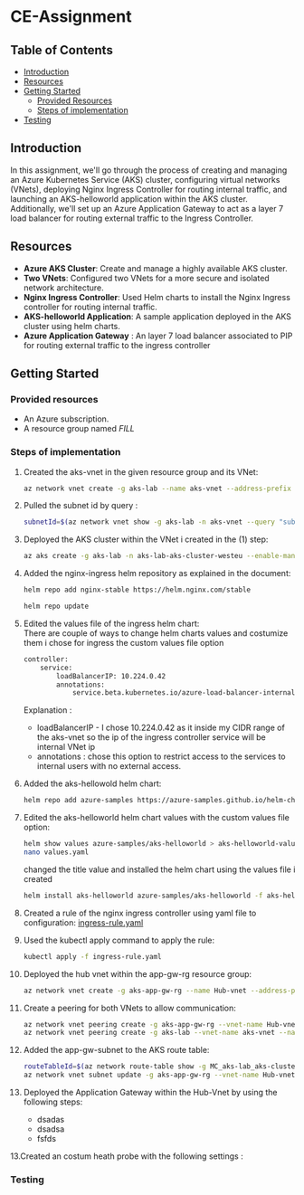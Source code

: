 # CE-Assignment



## Table of Contents
- [Introduction](#introduction)
- [Resources](#Resources)
- [Getting Started](#getting-started)
  - [Provided Resources](#Provided-resources)
  - [Steps of implementation](#Steps-of-implementation)
- [Testing](#Testing)

## Introduction

 In this assignment, we'll go through the process of creating and managing an Azure Kubernetes Service (AKS) cluster, configuring virtual networks (VNets), deploying Nginx Ingress Controller for routing internal traffic, and launching an AKS-helloworld application within the AKS cluster. Additionally, we'll set up an Azure Application Gateway to act as a layer 7 load balancer for routing external traffic to the Ingress Controller.

## Resources

- **Azure AKS Cluster**: Create and manage a highly available AKS cluster.
- **Two VNets**: Configured two VNets for a more secure and isolated network architecture.
- **Nginx Ingress Controller**: Used Helm charts to install the Nginx Ingress controller for routing internal traffic.
- **AKS-helloworld Application**: A sample application deployed in the AKS cluster using helm charts.
- **Azure Application Gateway** : An layer 7 load balancer associated to PIP for routing external traffic to the ingress controller

## Getting Started

### Provided resources

- An Azure subscription.
- A resource group named *FILL*

### Steps of implementation

1. Created the aks-vnet in the given resource group and its VNet:

   ```bash
   az network vnet create -g aks-lab --name aks-vnet --address-prefix 10.224.0.0/12 --subnet-name aks-subnet --subnet-prefix 10.224.0.0/16
   
2. Pulled the subnet id by query :
    ```bash
    subnetId=$(az network vnet show -g aks-lab -n aks-vnet --query "subnets[?name=='aks-subnet'].id" --output tsv)
    
3. Deployed the AKS cluster within the VNet i created in the (1) step:
    ```bash
    az aks create -g aks-lab -n aks-lab-aks-cluster-westeu --enable-managed-identity --node-count 1 --node-resource-group MC_aks-lab_aks-cluster-westeu --generate-ssh-keys --vnet-subnet-id $subnetId
    
4. Added the nginx-ingress helm repository as explained in the document:
    ```bash
    helm repo add nginx-stable https://helm.nginx.com/stable
    ```
    ```bash
    helm repo update
    
5. Edited the values file of the ingress helm chart:  
There are couple of ways to change helm charts values and costumize them i chose for ingress the custom values file option
    ```bash
    controller:
        service:
            loadBalancerIP: 10.224.0.42
            annotations:
                service.beta.kubernetes.io/azure-load-balancer-internal: "true"
    ```
    Explanation :
    * loadBalancerIP - I chose 10.224.0.42 as it inside my CIDR range of the aks-vnet so the ip of the ingress controller service will be internal VNet ip
    * annotations : chose this option to restrict access to the services to internal users with no external access.
    
6. Added the aks-hellowold helm chart:
    ```bash
    helm repo add azure-samples https://azure-samples.github.io/helm-charts/
    ```

7. Edited the aks-helloworld helm chart values with the custom values file option:
    ```bash
    helm show values azure-samples/aks-helloworld > aks-helloworld-values.yaml
    nano values.yaml
    ```
    changed the title value and installed the helm chart using the values file i created
    ```bash
    helm install aks-helloworld azure-samples/aks-helloworld -f aks-helloworld-values.yaml
    ```
    
8. Created a rule of the nginx ingress controller using yaml file to configuration:
    [ingress-rule.yaml](https://github.com/Shlomi-Lantser/CE-assignment/blob/main/yaml-files/ingress-rule.yaml)
    
9. Used the kubectl apply command to apply the rule:
    ```bash
    kubectl apply -f ingress-rule.yaml
    ```
    
10. Deployed the hub vnet within the app-gw-rg resource group:
    ```bash
    az network vnet create -g aks-app-gw-rg --name Hub-vnet --address-prefix 10.4.0.0/16 --subnet-name app-gw-subnet --subnet-prefix 10.4.0.0/24 --location westeurope

11. Create a peering for both VNets to allow communication:
    ```bash
    az network vnet peering create -g aks-app-gw-rg --vnet-name Hub-vnet --name hub2aks --remote-vnet $(az network vnet show -g aks-lab -n aks-vnet --query id -o tsv) --allow-vnet-access  
    az network vnet peering create -g aks-lab --vnet-name aks-vnet --name aks2hub --remote-vnet $(az network vnet show -g aks-app-gw-rg -n Hub-vnet --query id -o tsv) --allow-vnet-access
    ```
12. Added the app-gw-subnet to the AKS route table:
    ```bash
    routeTableId=$(az network route-table show -g MC_aks-lab_aks-cluster-westeu --name aks-agentpool-34800524-routetable --query id -o tsv)
    az network vnet subnet update -g aks-app-gw-rg --vnet-name Hub-vnet --name app-gw-subnet --route-table $routeTableId
    ```
      
12. Deployed the Application Gateway within the Hub-Vnet by using the following steps:
    * dsadas
    * dsadsa
    * fsfds

13.Created an costum heath probe with the following settings :



### Testing

